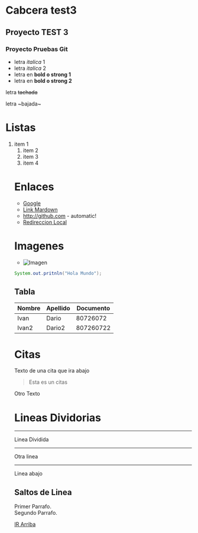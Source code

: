 <a name="top"></a>
# Cabcera test3
## Proyecto TEST 3
### Proyecto Pruebas Git

- letra *italica* 1
- letra _italica_ 2
- letra en **bold o strong 1**
- letra en __bold o strong 2__

letra ~~tachada~~

letra ~bajada~

# Listas
1. item 1 <ol>
2. item 2
3. item 3
4. item 4
   
# Enlaces
- <a href="http://www.google.com">Google</a>
- [Link Mardown](http://www.google.com)
- http://github.com - automatic!
- [Redireccion Local](index.html)  


# Imagenes
- ![Imagen](https://img2.freepng.es/20180331/udw/kisspng-social-media-github-computer-icons-logo-github-5ac0188083c4f5.8572681115225386245397.jpg)
  

``` JAVA
System.out.pritnln("Hola Mundo");
```

## Tabla
|Nombre|Apellido|Documento|
|------|--------|---------|
|Ivan|Dario|80726072|
|Ivan2|Dario2|807260722|

# Citas
Texto de una cita que ira abajo
> Esta es un citas

Otro Texto

# Lineas Dividorias

---
Linea Dividida

***
Otra linea

___

Linea abajo

## Saltos de Linea
Primer Parrafo.<br/>
Segundo Parrafo.

<a href="#top">IR Arriba</a>